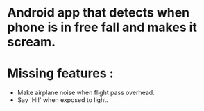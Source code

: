 # Android app that detects when phone is in free fall and makes it scream.

# Missing features :
- Make airplane noise when flight pass overhead.
- Say 'Hi!' when exposed to light.
